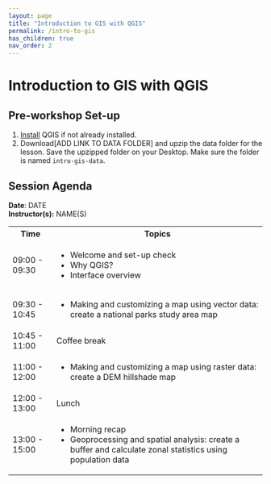 ```yaml
---
layout: page
title: "Introduction to GIS with QGIS"
permalink: /intro-to-gis
has_children: true
nav_order: 2
---
```




# Introduction to GIS with QGIS

## Pre-workshop Set-up
1. [Install](https://www.qgis.org/en/site/forusers/download.html) QGIS if not already installed.
2. Download[ADD LINK TO DATA FOLDER] and upzip the data folder for the lesson. Save the upzipped folder on your Desktop. Make sure the folder is named `intro-gis-data`. 

## Session Agenda
**Date**: DATE  
**Instructor(s):** NAME(S)

<table>
  <tbody>
    <tr>
      <th align="center">Time</th>
      <th align="center">Topics</th>
    </tr>
    <tr>
      <td>09:00 - 09:30</td>
      <td>
        <ul>
            <li>Welcome and set-up check</li>
            <li>Why QGIS?</li>
            <li>Interface overview</li>
         </ul>
      </td>
    </tr>
    <tr>
      <td>09:30 - 10:45</td>
      <td>
        <ul>
            <li>Making and customizing a map using vector data: create a national parks study area map</li>
        </ul>
      </td>
    </tr>
    <tr>
      <td>10:45 - 11:00</td>
      <td>Coffee break</td>
    </tr>
    <tr>
      <td>11:00 - 12:00</td>
      <td>
        <ul>
            <li>Making and customizing a map using raster data: create a DEM hillshade map</li>
        </ul>
      </td>
    </tr>
    <tr>
      <td>12:00 - 13:00</td>
      <td>Lunch</td>
    </tr>
    <tr>
      <td>13:00 - 15:00</td>
      <td>
        <ul>
            <li>Morning recap</li>
            <li>Geoprocessing and spatial analysis: create a buffer and calculate zonal statistics using population data</li>
          </ul>
      </td>
    </tr>
  </tbody>
</table>


